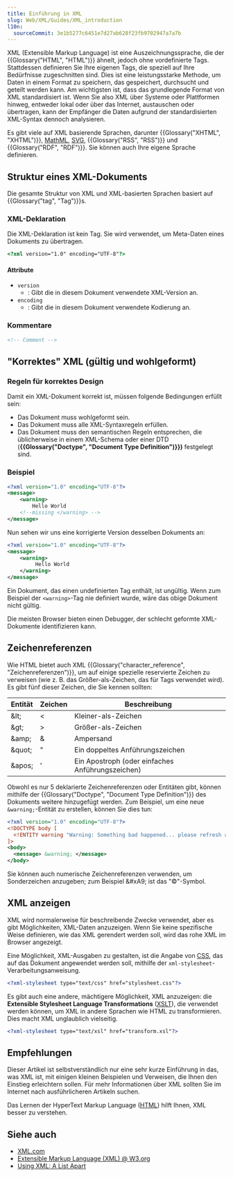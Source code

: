 ```yaml
---
title: Einführung in XML
slug: Web/XML/Guides/XML_introduction
l10n:
  sourceCommit: 3e1b5277c6451e7d27ab628f23fb9702947a7a7b
---
```


XML (Extensible Markup Language) ist eine Auszeichnungssprache, die der {{Glossary("HTML", "HTML")}} ähnelt, jedoch ohne vordefinierte Tags. Stattdessen definieren Sie Ihre eigenen Tags, die speziell auf Ihre Bedürfnisse zugeschnitten sind. Dies ist eine leistungsstarke Methode, um Daten in einem Format zu speichern, das gespeichert, durchsucht und geteilt werden kann. Am wichtigsten ist, dass das grundlegende Format von XML standardisiert ist. Wenn Sie also XML über Systeme oder Plattformen hinweg, entweder lokal oder über das Internet, austauschen oder übertragen, kann der Empfänger die Daten aufgrund der standardisierten XML-Syntax dennoch analysieren.

Es gibt viele auf XML basierende Sprachen, darunter {{Glossary("XHTML", "XHTML")}}, [MathML](/de/docs/Web/MathML), [SVG](/de/docs/Web/SVG), {{Glossary("RSS", "RSS")}} und {{Glossary("RDF", "RDF")}}. Sie können auch Ihre eigene Sprache definieren.

## Struktur eines XML-Dokuments

Die gesamte Struktur von XML und XML-basierten Sprachen basiert auf {{Glossary("tag", "Tag")}}s.

### XML-Deklaration

Die XML-Deklaration ist kein Tag. Sie wird verwendet, um Meta-Daten eines Dokuments zu übertragen.

```html
<?xml version="1.0" encoding="UTF-8"?>
```

#### Attribute

- `version`
  - : Gibt die in diesem Dokument verwendete XML-Version an.
- `encoding`
  - : Gibt die in diesem Dokument verwendete Kodierung an.

### Kommentare

```html
<!-- Comment -->
```

## "Korrektes" XML (gültig und wohlgeformt)

### Regeln für korrektes Design

Damit ein XML-Dokument korrekt ist, müssen folgende Bedingungen erfüllt sein:

- Das Dokument muss wohlgeformt sein.
- Das Dokument muss alle XML-Syntaxregeln erfüllen.
- Das Dokument muss den semantischen Regeln entsprechen, die üblicherweise in einem XML-Schema oder einer DTD (**{{Glossary("Doctype", "Document Type Definition")}})** festgelegt sind.

### Beispiel

```xml
<?xml version="1.0" encoding="UTF-8"?>
<message>
    <warning>
        Hello World
    <!--missing </warning> -->
</message>
```

Nun sehen wir uns eine korrigierte Version desselben Dokuments an:

```xml
<?xml version="1.0" encoding="UTF-8"?>
<message>
    <warning>
         Hello World
    </warning>
</message>
```

Ein Dokument, das einen undefinierten Tag enthält, ist ungültig. Wenn zum Beispiel der `<warning>`-Tag nie definiert wurde, wäre das obige Dokument nicht gültig.

Die meisten Browser bieten einen Debugger, der schlecht geformte XML-Dokumente identifizieren kann.

## Zeichenreferenzen

Wie HTML bietet auch XML {{Glossary("character_reference", "Zeichenreferenzen")}}, um auf einige spezielle reservierte Zeichen zu verweisen (wie z. B. das Größer-als-Zeichen, das für Tags verwendet wird). Es gibt fünf dieser Zeichen, die Sie kennen sollten:

| Entität    | Zeichen | Beschreibung                                     |
| ---------- | ------- | ------------------------------------------------ |
| &amp;lt;   | <       | Kleiner-als-Zeichen                              |
| &amp;gt;   | >       | Größer-als-Zeichen                               |
| &amp;amp;  | &       | Ampersand                                        |
| &amp;quot; | "       | Ein doppeltes Anführungszeichen                  |
| &amp;apos; | '       | Ein Apostroph (oder einfaches Anführungszeichen) |

Obwohl es nur 5 deklarierte Zeichenreferenzen oder Entitäten gibt, können mithilfe der {{Glossary("Doctype", "Document Type Definition")}} des Dokuments weitere hinzugefügt werden. Zum Beispiel, um eine neue `&warning;`-Entität zu erstellen, können Sie dies tun:

```xml
<?xml version="1.0" encoding="UTF-8"?>
<!DOCTYPE body [
  <!ENTITY warning "Warning: Something bad happened... please refresh and try again.">
]>
<body>
  <message> &warning; </message>
</body>
```

Sie können auch numerische Zeichenreferenzen verwenden, um Sonderzeichen anzugeben; zum Beispiel \&#xA9; ist das "©"-Symbol.

## XML anzeigen

XML wird normalerweise für beschreibende Zwecke verwendet, aber es gibt Möglichkeiten, XML-Daten anzuzeigen. Wenn Sie keine spezifische Weise definieren, wie das XML gerendert werden soll, wird das rohe XML im Browser angezeigt.

Eine Möglichkeit, XML-Ausgaben zu gestalten, ist die Angabe von [CSS](/de/docs/Web/CSS), das auf das Dokument angewendet werden soll, mithilfe der `xml-stylesheet`-Verarbeitungsanweisung.

```xml
<?xml-stylesheet type="text/css" href="stylesheet.css"?>
```

Es gibt auch eine andere, mächtigere Möglichkeit, XML anzuzeigen: die **Extensible Stylesheet Language Transformations** ([XSLT](/de/docs/Web/XML/XSLT)), die verwendet werden können, um XML in andere Sprachen wie HTML zu transformieren. Dies macht XML unglaublich vielseitig.

```xml
<?xml-stylesheet type="text/xsl" href="transform.xsl"?>
```

## Empfehlungen

Dieser Artikel ist selbstverständlich nur eine sehr kurze Einführung in das, was XML ist, mit einigen kleinen Beispielen und Verweisen, die Ihnen den Einstieg erleichtern sollen. Für mehr Informationen über XML sollten Sie im Internet nach ausführlicheren Artikeln suchen.

Das Lernen der HyperText Markup Language ([HTML](/de/docs/Web/HTML)) hilft Ihnen, XML besser zu verstehen.

## Siehe auch

- [XML.com](https://www.xml.com/)
- [Extensible Markup Language (XML) @ W3.org](https://www.w3.org/XML/)
- [Using XML: A List Apart](https://alistapart.com/article/usingxml/)
